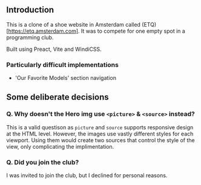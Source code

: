## Introduction

This is a clone of a shoe website in Amsterdam called (ETQ)[https://etq.amsterdam.com]. It was to compete for one empty spot in a programming club.

Built using Preact, Vite and WindiCSS.

### Particularly difficult implementations

- 'Our Favorite Models' section navigation

## Some deliberate decisions

### Q. Why doesn't the Hero img use `<picture>` & `<source>` instead?

This is a valid questison as `picture` and `source` supports responsive design at the HTML level. However, the images use vastly different styles for each viewport. Using them would create two sources that control the style of the view, only complicating the implimentation.

### Q. Did you join the club?

I was invited to join the club, but I declined for personal reasons.
